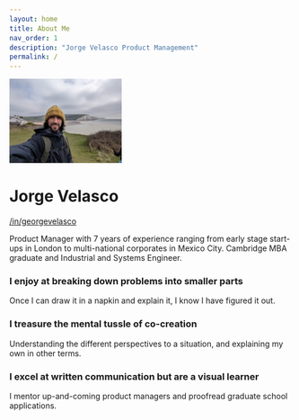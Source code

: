 ```yaml
---
layout: home
title: About Me
nav_order: 1
description: "Jorge Velasco Product Management"
permalink: /
---
```


<img src="/assets/images/jotavea.jpg" alt="drawing" width="200"/>

# Jorge Velasco
[/in/georgevelasco](https://www.linkedin.com/in/georgevelasco/)

Product Manager with 7 years of experience ranging from early stage start-ups in London to multi-national corporates in Mexico City. Cambridge MBA graduate and Industrial and Systems Engineer.

### I enjoy at breaking down problems into smaller parts
Once I can draw it in a napkin and explain it, I know I have figured it out.

### I treasure the mental tussle of co-creation
Understanding the different perspectives to a situation, and explaining my own in other terms.

### I excel at written communication but are a visual learner 
I mentor up-and-coming product managers and proofread graduate school applications. 

